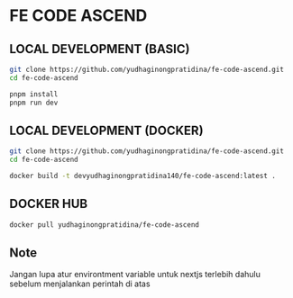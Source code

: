 # FE CODE ASCEND

## LOCAL DEVELOPMENT (BASIC)

```bash
git clone https://github.com/yudhaginongpratidina/fe-code-ascend.git
cd fe-code-ascend

pnpm install
pnpm run dev
```

## LOCAL DEVELOPMENT (DOCKER)

```bash
git clone https://github.com/yudhaginongpratidina/fe-code-ascend.git
cd fe-code-ascend

docker build -t devyudhaginongpratidina140/fe-code-ascend:latest .

```

## DOCKER HUB

```bash
docker pull yudhaginongpratidina/fe-code-ascend
```


## Note

Jangan lupa atur environtment variable untuk nextjs terlebih dahulu
sebelum menjalankan perintah di atas